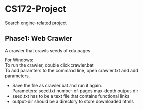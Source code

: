 # CS172-Project
Search engine-related project

## Phase1: Web Crawler
A crawler that crawls seeds of edu pages

For Windows:  
To run the crawler, double click crawler.bat  
To add paramters to the command line, open crawler.txt and add parameters.  
- Save the file as crawler.bat and run it again.  
Parameters: seed.txt number-of-pages max-depth output-dir  
- seed.txt has to be a text file that contains functional links
- output-dir should be a directory to store downloaded htmls